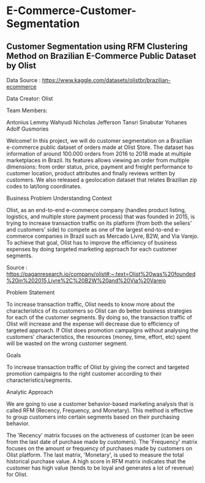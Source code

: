 # E-Commerce-Customer-Segmentation

## Customer Segmentation using RFM Clustering Method on Brazilian E-Commerce Public Dataset by Olist
Data Source : https://www.kaggle.com/datasets/olistbr/brazilian-ecommerce

Data Creator: Olist

Team Members:

Antonius Lemmy Wahyudi
Nicholas Jefferson Tansri
Sinabutar Yohanes Adolf Gusmories

Welcome! In this project, we will do customer segmentation on a Brazilian e-commerce public dataset of orders made at Olist Store. The dataset has information of around 100.000 orders from 2016 to 2018 made at multiple marketplaces in Brazil. Its features allows viewing an order from multiple dimensions: from order status, price, payment and freight performance to customer location, product attributes and finally reviews written by customers. We also released a geolocation dataset that relates Brazilian zip codes to lat/long coordinates.

Business Problem Understanding
Context

Olist, as an end-to-end e-commerce company (handles product listing, logistics, and multiple store payment process) that was founded in 2015, is trying to increase transaction traffic on its platform (from both the sellers' and customers' side) to compete as one of the largest end-to-end e-commerce companies in Brazil such as Mercado Livre, B2W, and Via Varejo. To achieve that goal, Olist has to improve the efficiency of business expenses by doing targeted marketing approach for each customer segments.

Source : https://paganresearch.io/company/olist#:~:text=Olist%20was%20founded%20in%202015,Livre%2C%20B2W%20and%20Via%20Varejo

Problem Statement

To increase transaction traffic, Olist needs to know more about the characteristics of its customers so Olist can do better business strategies for each of the customer segments. By doing so, the transaction traffic of Olist will increase and the expense will decrease due to efficiency of targeted approach. If Olist does promotion campaigns without analysing the customers' characteristics, the resources (money, time, effort, etc) spent will be wasted on the wrong customer segment.

Goals

To increase transaction traffic of Olist by giving the correct and targeted promotion campaigns to the right customer according to their characteristics/segments.

Analytic Approach

We are going to use a customer behavior-based marketing analysis that is called RFM (Recency, Frequency, and Monetary). This method is effective to group customers into certain segments based on their purchasing behavior.

The 'Recency' matrix focuses on the activeness of customer (can be seen from the last date of purchase made by customers). The 'Frequency' matrix focuses on the amount or frequency of purchases made by customers on Olist platform. The last matrix, 'Monetary', is used to measure the total historical purchase value. A high score in RFM matrix indicates that the customer has high value (tends to be loyal and generates a lot of revenue) for Olist.
